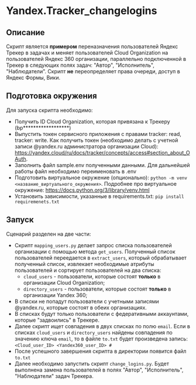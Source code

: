 # Yandex.Tracker_changelogins

## Описание

Скрипт является **примером** переназначения пользователей Яндекс Трекер в задачах и меняет пользователей Cloud Organization на пользователей Яндекс 360 организации, параллельно подключенной в Трекер в следующих полях задач: "Автор", "Исполнитель", "Наблюдатели". Скрипт **не** переопределяет права очереди, доступ в Яндекс Формы, Вики. 

## Подготовка окружения

Для запуска скрипта необходимо:

- Получить ID Cloud Organization, которая привязана к Трекеру (bp******************)
- Выпустить токен сервисного приложения с правами tracker: read, tracker: write. Как получить токен (необходимо делать с учетной записи @yandex.ru администратора организации Cloud): https://yandex.cloud/ru/docs/tracker/concepts/access#section_about_OAuth.
- Заполнить файл sample.env полученными данными. Для дальнейшей работы файл необходимо переименовать в .env
- Подготовить виртуальное окружение (опционально): `python -m venv <название_виртуального_окружения>`. Подробнее про виртуальное окружение: https://docs.python.org/3/library/venv.html
- Установить зависимости, указанные в requirements.txt: `pip install requiremenets.txt`

## Запуск

Сценарий разделен на две части:
- Скрипт `mapping_users.py` делает запрос списка пользователей организации с помощью метода `get_users`. Полученный список пользователей переедается в `extract_users`, который обрабатывает полученный список, извлекает необходимые атрибуты пользователей и сортирует пользователей на два списка:
  - `cloud_users` - пользователи, которые состоят **только** в организации Cloud Organization;
  - `directory_users` - пользователи, которые состоят **только** в организации Yandex 360;
- В списки не попадут пользователи с учетными записями @yandex.ru, которые состоят в обеих организациях.
- В списках будут только пользователи с федеративными аккаунтами, которые "задвоились" в Трекере.
- Далее скрипт ищет совпадения в двух списках по полю `email`. Если в списках `cloud_users` и `directory_users` найдены совпадения по значению ключа `email`, то в файле `to.txt` будет произведена запись: `<Cloud_user_ID> <Yandex360_user_ID> #`
- После успешного завершения скрипта в директории появится файл `to.txt`
- Далее необходимо запустить скрипт `change_logins.py`. Будет выполнена замена пользователей в полях "Автор", "Исполнитель", "Наблюдатели" задач Трекера.